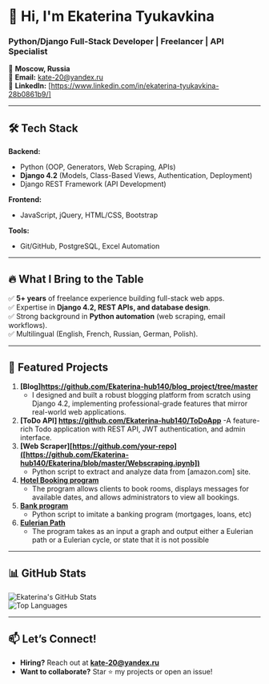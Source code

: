 # 👋 Hi, I'm Ekaterina Tyukavkina  
### **Python/Django Full-Stack Developer | Freelancer | API Specialist**  

📍 **Moscow, Russia**  
📧 **Email:** kate-20@yandex.ru  
🔗 **LinkedIn:** [https://www.linkedin.com/in/ekaterina-tyukavkina-28b0861b9/]  

---

## 🛠 **Tech Stack**  
**Backend:**  
- Python (OOP, Generators, Web Scraping, APIs)  
- **Django 4.2** (Models, Class-Based Views, Authentication, Deployment)  
- Django REST Framework (API Development)  

**Frontend:**  
- JavaScript, jQuery, HTML/CSS, Bootstrap  

**Tools:**  
- Git/GitHub, PostgreSQL, Excel Automation  

---

## 🔥 **What I Bring to the Table**  
✅ **5+ years** of freelance experience building full-stack web apps.  
✅ Expertise in **Django 4.2, REST APIs, and database design**.  
✅ Strong background in **Python automation** (web scraping, email workflows).  
✅ Multilingual (English, French, Russian, German, Polish).  

---

## 🚀 **Featured Projects**  
  
1. **[Blog]https://github.com/Ekaterina-hub140/blog_project/tree/master**  
   - I designed and built a robust blogging platform from scratch using Django 4.2, implementing professional-grade features that mirror real-world web applications.
2. **[ToDo API] https://github.com/Ekaterina-hub140/ToDoApp**
   -A feature-rich Todo application with REST API, JWT authentication, and admin interface.
3. **[Web Scraper][https://github.com/your-repo]([https://github.com/Ekaterina-hub140/Ekaterina/blob/master/Webscraping.ipynb])**  
   - Python script to extract and analyze data from [amazon.com] site.  
4. **[Hotel Booking program]([https://github.com/Ekaterina-hub140/Ekaterina/blob/master/Hotel%20booking.ipynb])**  
   - The program allows clients to book rooms, displays messages for available dates, and allows administrators to view all bookings.
5. **[Bank program]([https://github.com/Ekaterina-hub140/Ekaterina/blob/master/bank.ipynb])**
   - Python script to imitate a banking program (mortgages, loans, etc)
6. **[Eulerian Path]([https://github.com/Ekaterina-hub140/Ekaterina/blob/master/Eulerian%20Path.ipynb])**
   - The program takes as an input a graph and output either a Eulerian path or a Eulerian cycle, or state that it is not possible

---

## 📊 GitHub Stats  
![Ekaterina's GitHub Stats](https://github-readme-stats.vercel.app/api?username=Ekaterina-hub140&show_icons=true&theme=gruvbox)  
![Top Languages](https://github-readme-stats.vercel.app/api/top-langs/?username=Ekaterina-hub140&layout=compact&theme=gruvbox)   

---

## 📫 **Let’s Connect!**  
- **Hiring?** Reach out at **kate-20@yandex.ru**  
- **Want to collaborate?** Star ⭐ my projects or open an issue!  

